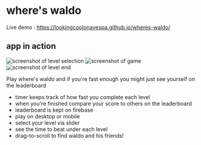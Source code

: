 # where's waldo  
Live demo : https://lookingcoolonavespa.github.io/wheres-waldo/

## app in action
![screenshot of level selection](https://i.postimg.cc/L8ZrTmzn/Screenshot-from-2022-01-13-17-36-41.png)
![screenshot of game](https://i.postimg.cc/DzkRpRg5/Screenshot-from-2022-01-13-17-36-52.png)
![screenshot of level end](https://i.postimg.cc/N06S3bCt/Screenshot-from-2022-01-13-17-37-33.png)


Play where's waldo and if you're fast enough you might just see yourself on the leaderboard

- timer keeps track of how fast you complete each level
- when you're finished compare your score to others on the leaderboard
- leaderboard is kept on firebase
- play on desktop or mobile
- select your level via slider
- see the time to beat under each level
- drag-to-scroll to find waldo and his friends!

